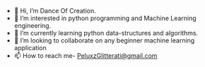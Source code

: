 - 👋 Hi, I’m Dance Of Creation.
- 👀 I’m interested in python programming and Machine Learning engineering.
- 🌱 I’m currently learning python data-structures and algorithms.
- 💞️ I’m looking to collaborate on any beginner machine learning application
- 📫 How to reach me- PeluxzGlitterati@gmail.com

<!---
AdepojuJeremy/AdepojuJeremy is a ✨ special ✨ repository because its `README.md` (this file) appears on your GitHub profile.
You can click the Preview link to take a look at your changes.
--->
